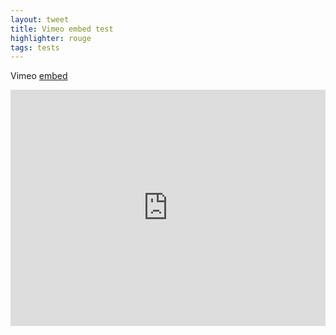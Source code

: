 ```yaml
---
layout: tweet
title: Vimeo embed test
highlighter: rouge
tags: tests
---
```


Vimeo [embed](https://vimeo.com/75404940)

<div style="padding:75% 0 0 0;position:relative;"><iframe src="https://player.vimeo.com/video/75404940?badge=0&amp;autopause=0&amp;player_id=0&amp;app_id=58479" frameborder="0" allow="autoplay; fullscreen; picture-in-picture; clipboard-write" style="position:absolute;top:0;left:0;width:100%;height:100%;" title="Foursquare check-ins show the pulse of Tokyo"></iframe></div><script src="https://player.vimeo.com/api/player.js"></script>
